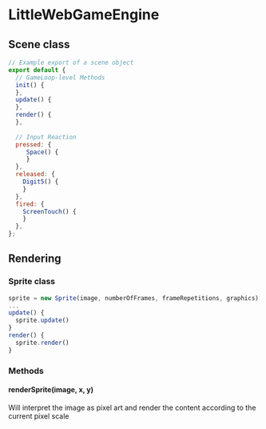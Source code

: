 # LittleWebGameEngine

## Scene class

```javascript
// Example export of a scene object
export default {
  // GameLoop-level Methods
  init() {
  },
  update() {
  },
  render() {
  },
  
  // Input Reaction
  pressed: {
     Space() {
     }
  },
  released: {
    Digit5() {
    }
  },
  fired: {
    ScreenTouch() {
    }
  },
};
```

  ## Rendering
  ### Sprite class
  ```javascript
  sprite = new Sprite(image, numberOfFrames, frameRepetitions, graphics)
  ...
  update() {
    sprite.update()
  }
  render() {
    sprite.render()
  }
   ```
  
  ### Methods
  #### renderSprite(image, x, y)
  Will interpret the image as pixel art and render the content according to the current pixel scale
